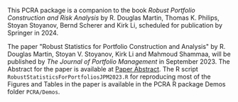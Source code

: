 This PCRA package is a companion to the book *Robust Portfolio Construction and Risk Analysis* by R. Douglas Martin, Thomas K. Philips, Stoyan Stoyanov, Bernd Scherer and Kirk Li, scheduled for publication by Springer in 2024.

The paper "Robust Statistics for Portfolio Construction and Analysis" by R. Douglas Martin, Stoyan V. Stoyanov, Kirk Li and Mahmoud Shammaa, will be published by *The Journal of Portfolio Management* in September 2023. The Abstract for the paper is available at [Paper Abstract](https://www.dropbox.com/scl/fi/ul9nldlhomxqzdulk14st/JPM-Paper-Abstract.pdf?rlkey=8q3vmqb8p52ltohoxghg4yzpl&dl=0). The R script `RobustStatisticsForPortfoliosJPM2023.R`  for reproducing most of the Figures and Tables in the paper is available in the PCRA R package Demos folder `PCRA/Demos`.
